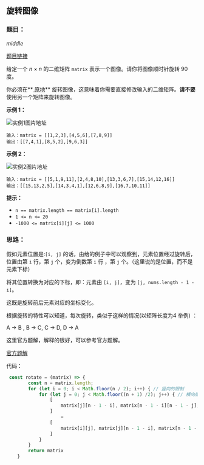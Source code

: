 ## 旋转图像

### 题目：

*middle*

[题目链接](https://leetcode.cn/problems/rotate-image/description/)

给定一个 *n* × *n* 的二维矩阵 `matrix` 表示一个图像。请你将图像顺时针旋转 90 度。

你必须在**[ 原地](https://baike.baidu.com/item/原地算法)** 旋转图像，这意味着你需要直接修改输入的二维矩阵。**请不要** 使用另一个矩阵来旋转图像。

**示例 1：**

![实例1图片地址](https://assets.leetcode.com/uploads/2020/08/28/mat1.jpg)

```
输入：matrix = [[1,2,3],[4,5,6],[7,8,9]]
输出：[[7,4,1],[8,5,2],[9,6,3]]
```

**示例 2：**

![实例2图片地址](https://assets.leetcode.com/uploads/2020/08/28/mat2.jpg)

```
输入：matrix = [[5,1,9,11],[2,4,8,10],[13,3,6,7],[15,14,12,16]]
输出：[[15,13,2,5],[14,3,4,1],[12,6,8,9],[16,7,10,11]]
```

**提示：**

- `n == matrix.length == matrix[i].length`
- `1 <= n <= 20`
- `-1000 <= matrix[i][j] <= 1000`

### 思路：

假如元素位置是:`[i, j]` 的话，由给的例子中可以观察到，元素位置经过旋转后，位置由第 `i` 行，第 `j` 个，变为倒数第 `i` 行 ，第 `j` 个。（这里说的是位置，而不是元素下标）

将其位置转换为对应的下标，即：元素由 `[i, j]`，变为 `[j, nums.length - 1 - i]`。

这既是旋转前后元素对应的坐标变化。

根据旋转的特性可以知道，每次旋转，类似于这样的情况(以矩阵长度为4 举例) ：

A -> B , B -> C, C -> D, D -> A

这里官方题解，解释的很好，可以参考官方题解。

[官方题解](https://leetcode.cn/problems/rotate-image/solutions/526980/xuan-zhuan-tu-xiang-by-leetcode-solution-vu3m/)



代码：

```javascript
 const rotate = (matrix) => {
        const n = matrix.length;
        for (let i = 0; i < Math.floor(n / 2); i++) { // 竖向的限制
            for (let j = 0; j < Math.floor((n + 1) /2); j++) { // 横向循环的限制
                [
                    matrix[j][n - 1 - i], matrix[n - 1 - i][n - 1 - j], matrix[n - 1 - j][i], matrix[i][j] // 旋转后的位置
                ]
                    =
                [
                    matrix[i][j], matrix[j][n - 1 - i], matrix[n - 1 - i][n - 1 - j], matrix[n - 1 - j][i] // 对应旋转前的位置
                ]
            }
        }
        return matrix
    }
```

